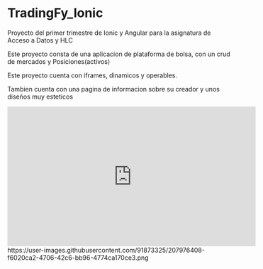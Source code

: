 # TradingFy_Ionic
<p>Proyecto del primer trimestre de Ionic y Angular para la asignatura de Acceso a Datos y HLC</p>
<p>Este proyecto consta de una aplicacion de plataforma de bolsa, con un crud de mercados y Posiciones(activos)</p>
<p>Este proyecto cuenta con iframes, dinamicos y operables.</p>
<p>Tambien cuenta con una pagina de informacion sobre su creador y unos diseños muy esteticos </p>
<title>En estos videos podemos apreciar su funcionamiento</title>
<title>Version Desktop</p>
<iframe width="560" height="315" src="https://www.youtube.com/embed/4DftiG-pLs8" title="YouTube video player" frameborder="0" allow="accelerometer; autoplay; clipboard-write; encrypted-media; gyroscope; picture-in-picture" allowfullscreen></iframe>
<p></p>
<title>Version movil</title>
<iframe width="560" height="315" src="https://www.youtube.com/embed/wC3vB3VCDgk" title="YouTube video player" frameborder="0" allow="accelerometer; autoplay; clipboard-write; encrypted-media; gyroscope; picture-in-picture" allowfullscreen></iframe>
<title>Codigo QR del repositorio</title>
<img>https://user-images.githubusercontent.com/91873325/207976408-f6020ca2-4706-42c6-bb96-4774ca170ce3.png</img>
